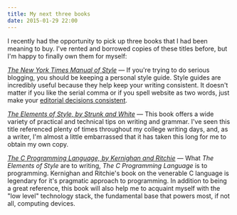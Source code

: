```yaml
---
title: My next three books
date: 2015-01-29 22:00
---
```


I recently had the opportunity to pick up three books that I had been meaning to buy. I've rented and borrowed copies of these titles before, but I'm happy to finally own them for myself: 

[_The New York Times Manual of Style_](http://amzn.com/081296389X) &mdash; If you're trying to do serious blogging, you should be keeping a personal style guide. Style guides are incredibly useful because they help keep your writing consistent. It doesn't matter if you like the serial comma or if you spell website as two words, just make your [editorial decisions consistent](/style-guide). 

[_The Elements of Style, by Strunk and White_](http://amzn.com/020530902X) &mdash; This book offers a wide variety of practical and technical tips on writing and grammar. I've seen this title referenced plenty of times throughout my college writing days, and, as a writer, I'm almost a little embarrassed that it has taken this long for me to obtain my own copy. 

[_The C Programming Language, by Kernighan and Ritchie_](http://amzn.com/0131103628) &mdash; What _The Elements of Style_ are to writing, _The C Programming Language_ is to programming. Kernighan and Ritchie's book on the venerable C language is legendary for it's pragmatic approach to programming. In addition to being a great reference, this book will also help me to acquaint myself with the "low level" technology stack, the fundamental base that powers most, if not all, computing devices. 